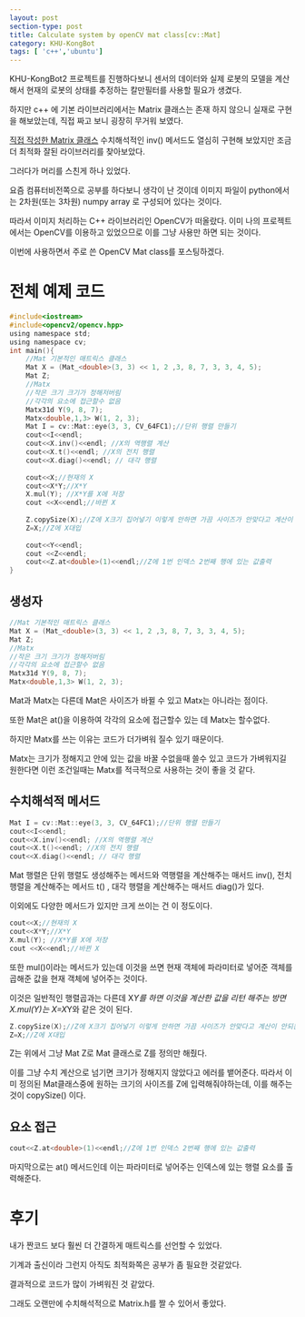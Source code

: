 ```yaml
---
layout: post
section-type: post
title: Calculate system by openCV mat class[cv::Mat]
category: KHU-KongBot
tags: [ 'c++','ubuntu']
---
```


KHU-KongBot2 프로젝트를 진행하다보니 센서의 데이터와 실제 로봇의 모델을 계산해서 현재의 로봇의 상태를 추정하는 칼만필터를 사용할 필요가 생겼다.

하지만 c++ 에 기본 라이브러리에서는 Matrix 클래스는 존재 하지 않으니 실재로 구현을 해보았는데, 직접 짜고 보니 굉장히 무거워 보였다.

[직접 작성한 Matrix 클래스](https://github.com/SnovvyOwl/SampleCode/blob/master/Matrix.h) 수치해석적인 inv() 메서드도 열심히 구현해 보았지만 조금 더 최적화 잘된 라이브러리를 찾아보았다.

그러다가 머리를 스친게 하나 있었다. 

요즘 컴퓨터비전쪽으로 공부를 하다보니 생각이 난 것이데 이미지 파일이 python에서는 2차원(또는 3차원) numpy array 로 구성되어 있다는 것이다.

따라서 이미지 처리하는  C++ 라이브러리인 OpenCV가 떠올랐다. 이미 나의 프로젝트에서는 OpenCV를 이용하고 있었으므로 이를 그냥 사용만 하면 되는 것이다.

이번에 사용하면서 주로 쓴 OpenCV Mat class를 포스팅하겠다.

# 전체 예제 코드
```c
#include<iostream>
#include<opencv2/opencv.hpp>
using namespace std;
using namespace cv;
int main(){
    //Mat 기본적인 매트릭스 클래스
    Mat X = (Mat_<double>(3, 3) << 1, 2 ,3, 8, 7, 3, 3, 4, 5);
    Mat Z;
    //Matx 
    //작은 크기 크기가 정해저버림
    //각각의 요소에 접근할수 없음
    Matx31d Y(9, 8, 7); 
    Matx<double,1,3> W(1, 2, 3);
    Mat I = cv::Mat::eye(3, 3, CV_64FC1);//단위 행렬 만들기
    cout<<I<<endl;
    cout<<X.inv()<<endl; //X의 역행렬 계산
    cout<<X.t()<<endl; //X의 전치 행렬
    cout<<X.diag()<<endl; // 대각 행렬
    
    cout<<X;//현재의 X
    cout<<X*Y;//X*Y
    X.mul(Y); //X*Y를 X에 저장
    cout <<X<<endl;//바뀐 X
    
    Z.copySize(X);//Z에 X크기 집어넣기 이렇게 안하면 가끔 사이즈가 안맞다고 계산이 안되는 경우가 있음
    Z=X;//Z에 X대입
    
    cout<<Y<<endl;
    cout <<Z<<endl;
    cout<<Z.at<double>(1)<<endl;//Z에 1번 인덱스 2번째 행에 있는 값출력
}
```

## 생성자
```c
//Mat 기본적인 매트릭스 클래스
Mat X = (Mat_<double>(3, 3) << 1, 2 ,3, 8, 7, 3, 3, 4, 5);
Mat Z;
//Matx 
//작은 크기 크기가 정해저버림
//각각의 요소에 접근할수 없음
Matx31d Y(9, 8, 7); 
Matx<double,1,3> W(1, 2, 3);
```
Mat과 Matx는 다른데 Mat은 사이즈가 바뀔 수 있고 Matx는 아니라는 점이다.

또한 Mat은 at()을 이용하여 각각의 요소에 접근할수 있는 데 Matx는 할수없다.

하지만 Matx를 쓰는 이유는 코드가 더가벼워 질수 있기 때문이다.

Matx는 크기가 정해지고 안에 있는 값을 바꿀 수없을때 쓸수 있고 코드가 가벼워지길 원한다면 이런 조건일때는 Matx를 적극적으로 사용하는 것이 좋을 것 같다.

## 수치해석적 메서드
```c
Mat I = cv::Mat::eye(3, 3, CV_64FC1);//단위 행렬 만들기
cout<<I<<endl;
cout<<X.inv()<<endl; //X의 역행렬 계산
cout<<X.t()<<endl; //X의 전치 행렬
cout<<X.diag()<<endl; // 대각 행렬
```
Mat 행렬은 단위 행렬도 생성해주는 메서드와 역행렬을 계산해주는 매서드 inv(), 전치 행렬을 계산해주는 메서드 t() , 대각 행렬을 계산해주는 매서드 diag()가 있다.

이외에도 다양한 메서드가 있지만 크게 쓰이는 건 이 정도이다.

```c
cout<<X;//현재의 X
cout<<X*Y;//X*Y
X.mul(Y); //X*Y를 X에 저장
cout <<X<<endl;//바뀐 X
```
또한 mul()이라는 메서드가 있는데 이것을 쓰면 현재 객체에 파라미터로 넣어준 객체를 곱해준 값을 현재 객체에 넣어주는 것이다.

이것은 일반적인 행렬곱과는 다른데 X*Y를 하면 이것을 계산한 값을 리턴 해주는 방면 X.mul(Y)는 X=X*Y와 같은 것이 된다.

```c
Z.copySize(X);//Z에 X크기 집어넣기 이렇게 안하면 가끔 사이즈가 안맞다고 계산이 안되는 경우가 있음
Z=X;//Z에 X대입
```
Z는 위에서 그냥 Mat Z로 Mat 클래스로 Z를 정의만 해줬다.

이를 그냥 수치 계산으로 넘기면 크기가 정해지지 않았다고 에러를 뱉어준다. 따라서 이미 정의된 Mat클래스중에 원하는 크기의 사이즈를 Z에 입력해줘야하는데, 이를 해주는 것이 copySize() 이다.

## 요소 접근
```c
cout<<Z.at<double>(1)<<endl;//Z에 1번 인덱스 2번째 행에 있는 값출력
```
마지막으로는 at() 메서드인데 이는 파라미터로 넣어주는 인덱스에 있는 행렬 요소를 출력해준다. 

# 후기
내가 짠코드 보다 훨씬 더 간결하게 매트릭스를 선언할 수 있었다.

기계과 출신이라 그런지 아직도 최적화쪽은 공부가 좀 필요한 것같았다.

결과적으로 코드가 많이 가벼워진 것 같았다.

그래도 오랜만에 수치해석적으로 Matrix.h를 짤 수 있어서 좋았다. 